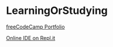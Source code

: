 # LearningOrStudying

[freeCodeCamp Portfolio](https://www.freecodecamp.org/muhammadardian97)

[Online IDE on Repl.it](https://replit.com/@muhammadardian9)
